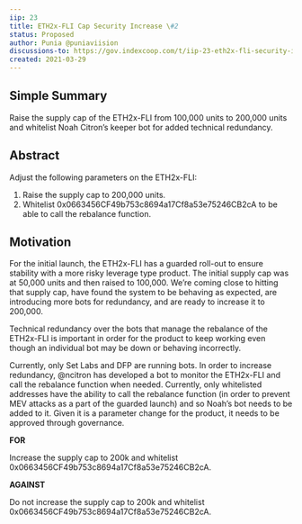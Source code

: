```yaml
---
iip: 23
title: ETH2x-FLI Cap Security Increase \#2
status: Proposed
author: Punia @puniaviision
discussions-to: https://gov.indexcoop.com/t/iip-23-eth2x-fli-security-increase-2/1098
created: 2021-03-29
---
```


## Simple Summary

Raise the supply cap of the ETH2x-FLI from 100,000 units to 200,000 units and whitelist Noah Citron’s keeper bot for added technical redundancy.

## Abstract

Adjust the following parameters on the ETH2x-FLI:

1. Raise the supply cap to 200,000 units.
1. Whitelist 0x0663456CF49b753c8694a17Cf8a53e75246CB2cA to be able to call the rebalance function.

## Motivation

For the initial launch, the ETH2x-FLI has a guarded roll-out to ensure stability with a more risky leverage type product. The initial supply cap was at 50,000 units and then raised to 100,000. We’re coming close to hitting that supply cap, have found the system to be behaving as expected, are introducing more bots for redundancy, and are ready to increase it to 200,000.

Technical redundancy over the bots that manage the rebalance of the ETH2x-FLI is important in order for the product to keep working even though an individual bot may be down or behaving incorrectly.

Currently, only Set Labs and DFP are running bots. In order to increase redundancy, @ncitron has developed a bot to monitor the ETH2x-FLI and call the rebalance function when needed. Currently, only whitelisted addresses have the ability to call the rebalance function (in order to prevent MEV attacks as a part of the guarded launch) and so Noah’s bot needs to be added to it. Given it is a parameter change for the product, it needs to be approved through governance.

**FOR**

Increase the supply cap to 200k and whitelist 0x0663456CF49b753c8694a17Cf8a53e75246CB2cA.

**AGAINST**

Do not increase the supply cap to 200k and whitelist 0x0663456CF49b753c8694a17Cf8a53e75246CB2cA.
